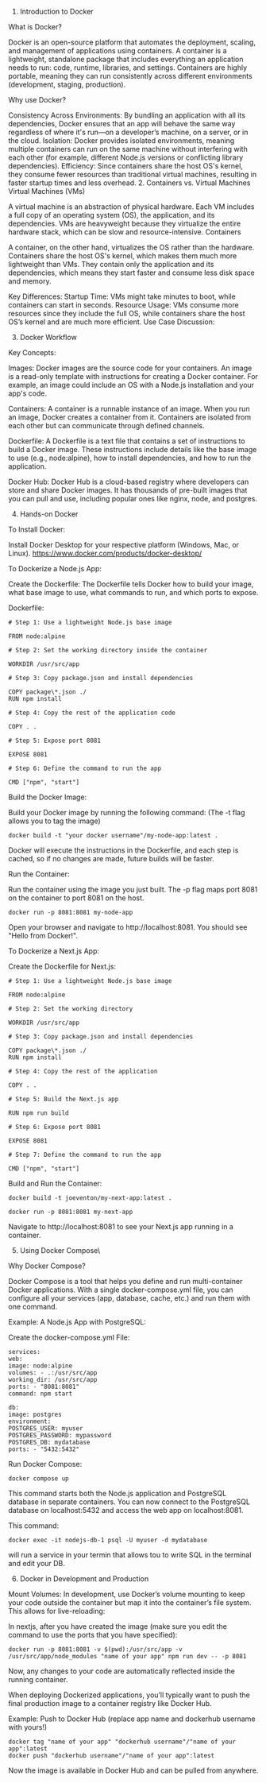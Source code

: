 1. Introduction to Docker

What is Docker?

Docker is an open-source platform that automates the deployment, scaling, and management of applications using containers. A container is a lightweight, standalone package that includes everything an application needs to run: code, runtime, libraries, and settings. Containers are highly portable, meaning they can run consistently across different environments (development, staging, production).

Why use Docker?

Consistency Across Environments: By bundling an application with all its dependencies, Docker ensures that an app will behave the same way regardless of where it's run—on a developer’s machine, on a server, or in the cloud.
Isolation: Docker provides isolated environments, meaning multiple containers can run on the same machine without interfering with each other (for example, different Node.js versions or conflicting library dependencies).
Efficiency: Since containers share the host OS's kernel, they consume fewer resources than traditional virtual machines, resulting in faster startup times and less overhead. 2. Containers vs. Virtual Machines
Virtual Machines (VMs)

A virtual machine is an abstraction of physical hardware. Each VM includes a full copy of an operating system (OS), the application, and its dependencies. VMs are heavyweight because they virtualize the entire hardware stack, which can be slow and resource-intensive.
Containers

A container, on the other hand, virtualizes the OS rather than the hardware. Containers share the host OS's kernel, which makes them much more lightweight than VMs. They contain only the application and its dependencies, which means they start faster and consume less disk space and memory.

Key Differences:
Startup Time:
VMs might take minutes to boot, while containers can start in seconds.
Resource Usage: VMs consume more resources since they include the full OS, while containers share the host OS’s kernel and are much more efficient.
Use Case Discussion:

3. Docker Workflow

Key Concepts:

Images: Docker images are the source code for your containers. An image is a read-only template with instructions for creating a Docker container. For example, an image could include an OS with a Node.js installation and your app's code.

Containers: A container is a runnable instance of an image. When you run an image, Docker creates a container from it. Containers are isolated from each other but can communicate through defined channels.

Dockerfile: A Dockerfile is a text file that contains a set of instructions to build a Docker image. These instructions include details like the base image to use (e.g., node:alpine), how to install dependencies, and how to run the application.

Docker Hub: Docker Hub is a cloud-based registry where developers can store and share Docker images. It has thousands of pre-built images that you can pull and use, including popular ones like nginx, node, and postgres.

4. Hands-on Docker

To Install Docker:

Install Docker Desktop for your respective platform (Windows, Mac, or Linux).
https://www.docker.com/products/docker-desktop/

To Dockerize a Node.js App:

Create the Dockerfile:
The Dockerfile tells Docker how to build your image, what base image to use, what commands to run, and which ports to expose.

Dockerfile:

```
# Step 1: Use a lightweight Node.js base image

FROM node:alpine

# Step 2: Set the working directory inside the container

WORKDIR /usr/src/app

# Step 3: Copy package.json and install dependencies

COPY package\*.json ./
RUN npm install

# Step 4: Copy the rest of the application code

COPY . .

# Step 5: Expose port 8081

EXPOSE 8081

# Step 6: Define the command to run the app

CMD ["npm", "start"]
```

Build the Docker Image:

Build your Docker image by running the following command: (The -t flag allows you to tag the image)

```
docker build -t "your docker username"/my-node-app:latest .
```

Docker will execute the instructions in the Dockerfile, and each step is cached, so if no changes are made, future builds will be faster.

Run the Container:

Run the container using the image you just built. The -p flag maps port 8081 on the container to port 8081 on the host.

```
docker run -p 8081:8081 my-node-app
```

Open your browser and navigate to http://localhost:8081. You should see "Hello from Docker!".

To Dockerize a Next.js App:

Create the Dockerfile for Next.js:

```
# Step 1: Use a lightweight Node.js base image

FROM node:alpine

# Step 2: Set the working directory

WORKDIR /usr/src/app

# Step 3: Copy package.json and install dependencies

COPY package\*.json ./
RUN npm install

# Step 4: Copy the rest of the application

COPY . .

# Step 5: Build the Next.js app

RUN npm run build

# Step 6: Expose port 8081

EXPOSE 8081

# Step 7: Define the command to run the app

CMD ["npm", "start"]
```

Build and Run the Container:

```
docker build -t joeventon/my-next-app:latest .
```

```
docker run -p 8081:8081 my-next-app
```

Navigate to http://localhost:8081 to see your Next.js app running in a container.

5. Using Docker Compose\

Why Docker Compose?

Docker Compose is a tool that helps you define and run multi-container Docker applications. With a single docker-compose.yml file, you can configure all your services (app, database, cache, etc.) and run them with one command.

Example: A Node.js App with PostgreSQL:

Create the docker-compose.yml File:

```
services:
web:
image: node:alpine
volumes: - .:/usr/src/app
working_dir: /usr/src/app
ports: - "8081:8081"
command: npm start

db:
image: postgres
environment:
POSTGRES_USER: myuser
POSTGRES_PASSWORD: mypassword
POSTGRES_DB: mydatabase
ports: - "5432:5432"
```

Run Docker Compose:

```
docker compose up
```

This command starts both the Node.js application and PostgreSQL database in separate containers.
You can now connect to the PostgreSQL database on localhost:5432 and access the web app on localhost:8081.

This command:

```
docker exec -it nodejs-db-1 psql -U myuser -d mydatabase
```

will run a service in your termin that allows tou to write SQL in the terminal and edit your DB.

6. Docker in Development and Production

Mount Volumes: In development, use Docker’s volume mounting to keep your code outside the container but map it into the container’s file system. This allows for live-reloading:

In nextjs, after you have created the image (make sure you edit the command to use the ports that you have specified):

```
docker run -p 8081:8081 -v $(pwd):/usr/src/app -v /usr/src/app/node_modules "name of your app" npm run dev -- -p 8081
```

Now, any changes to your code are automatically reflected inside the running container.

When deploying Dockerized applications, you’ll typically want to push the final production image to a container registry like Docker Hub.

Example: Push to Docker Hub (replace app name and dockerhub username with yours!)

```
docker tag "name of your app" "dockerhub username"/"name of your app":latest
docker push "dockerhub username"/"name of your app":latest
```

Now the image is available in Docker Hub and can be pulled from anywhere.
